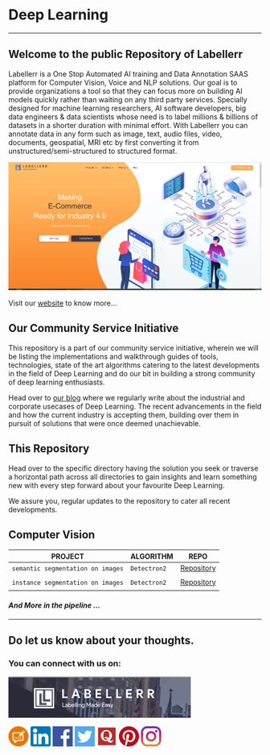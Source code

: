 # Deep Learning
---


## Welcome to the public Repository of Labellerr

Labellerr is a One Stop Automated AI training and Data Annotation SAAS platform for Computer Vision, Voice and NLP solutions. Our goal is to provide organizations a tool so that they can focus more on building AI models quickly rather than waiting on any third party services. Specially designed for machine learning researchers, AI software developers, big data engineers & data scientists whose need is to label millions & billions of datasets in a shorter duration with minimal effort. With Labellerr you can annotate data in any form such as image, text, audio files, video, documents, geospatial, MRI etc by first converting it from unstructured/semi-structured to structured format. 


![Image](assets/images/labellerr.png)

Visit our [website](https://www.labellerr.com/) to know more...


## Our Community Service Initiative

This repository is a part of our community service initiative, wherein we will be listing the implementations and walkthrough guides of tools, technologies, state of the art algorithms catering to the latest developments in the field of Deep Learning and do our bit in building a strong community of deep learning enthusiasts. 

Head over to [our blog](https://blog.labellerr.com/) where we regularly write about the industrial and corporate usecases of Deep Learning. The recent advancements in the field and how the current industry is accepting them, building over them in pursuit of solutions that were once deemed unachievable.

## This Repository

Head over to the specific directory having the solution you seek or traverse a horizontal path across all directories to gain insights and learn something new with every step forward about your favourite Deep Learning.

We assure you, regular updates to the repository to cater all recent developments.

## Computer Vision

|__PROJECT__|__ALGORITHM__|__REPO__|
|-|-|-|
|`semantic segmentation on images`|`Detectron2`|[Repository](computer_vision/segmentation/segmentation_Detectron2)|
| | | | |
|`instance segmentation on images`|`Detectron2`|[Repository](computer_vision/segmentation/instance_segmentation)|
| | | | |

#### _And More in the pipeline ..._


---
## Do let us know about your thoughts. 
### You can connect with us on:  



[![website][webimagepath]][weblink]   
   
[![Blog][blogimagepath]][bloglink]
[![LinkedIn][linkedInimagepath]][linkedInlink]
[![Facebook][Facebookimagepath]][Facebooklink]
[![Twitter][Twitterimagepath]][Twitterlink]
[![Quora][Quoraimagepath]][Quoralink]
[![Pinterest][Pinterestimagepath]][Pinterestlink]
[![Instagram][Instagramimagepath]][Instagramlink]


[webimagepath]: assets/images/labellerr_name.png
[blogimagepath]: assets/images/blog.png
[linkedInimagepath]: assets/images/linkedin.png
[Facebookimagepath]: assets/images/fb.png
[Twitterimagepath]: assets/images/twitter.png
[Quoraimagepath]: assets/images/quora.png
[Pinterestimagepath]: assets/images/pin.png
[Instagramimagepath]: assets/images/insta.png

[weblink]: https://www.labellerr.com/
[bloglink]: https://blog.labellerr.com/
[linkedInlink]: https://www.linkedin.com/company/labellerr/
[Facebooklink]: http://bit.ly/2UgZ3Hv
[Twitterlink]: http://bit.ly/3b9mGHJ
[Quoralink]: http://bit.ly/31n6MFp
[Pinterestlink]: https://in.pinterest.com/labellerr/_created/
[Instagramlink]: https://www.instagram.com/labellerrai/